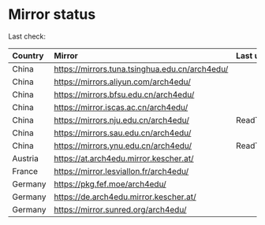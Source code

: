 <script src="./time.js"></script>
# Mirror status
Last check: <script type="text/javascript">localize(1689668608.4363918);</script>

|Country|Mirror|Last update|
|:------|:-----|:----------|
|China|https://mirrors.tuna.tsinghua.edu.cn/arch4edu/|<script type="text/javascript">localize(1689618737);</script>|
|China|https://mirrors.aliyun.com/arch4edu/|<script type="text/javascript">localize(1689575652);</script>|
|China|https://mirrors.bfsu.edu.cn/arch4edu/|<script type="text/javascript">localize(1689618737);</script>|
|China|https://mirror.iscas.ac.cn/arch4edu/|<script type="text/javascript">localize(1689618737);</script>|
|China|https://mirrors.nju.edu.cn/arch4edu/|ReadTimeout|
|China|https://mirrors.sau.edu.cn/arch4edu/|<script type="text/javascript">localize(1689618737);</script>|
|China|https://mirrors.ynu.edu.cn/arch4edu/|ReadTimeout|
|Austria|https://at.arch4edu.mirror.kescher.at/|<script type="text/javascript">localize(1689618737);</script>|
|France|https://mirror.lesviallon.fr/arch4edu/|<script type="text/javascript">localize(1689402753);</script>|
|Germany|https://pkg.fef.moe/arch4edu/|<script type="text/javascript">localize(1689618737);</script>|
|Germany|https://de.arch4edu.mirror.kescher.at/|<script type="text/javascript">localize(1689618737);</script>|
|Germany|https://mirror.sunred.org/arch4edu/|<script type="text/javascript">localize(1689618737);</script>|

<script src="./tablefilter/tablefilter.js"></script>
<script src="./table.js"></script>